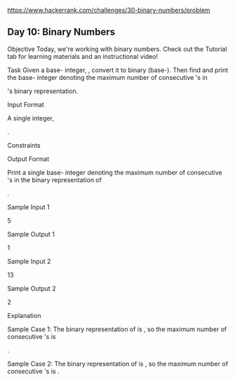 https://www.hackerrank.com/challenges/30-binary-numbers/problem

## Day 10: Binary Numbers

Objective
Today, we're working with binary numbers. Check out the Tutorial tab for learning materials and an instructional video!

Task
Given a base-
integer, , convert it to binary (base-). Then find and print the base- integer denoting the maximum number of consecutive 's in

's binary representation.

Input Format

A single integer,

.

Constraints

Output Format

Print a single base-
integer denoting the maximum number of consecutive 's in the binary representation of

.

Sample Input 1

5

Sample Output 1

1

Sample Input 2

13

Sample Output 2

2

Explanation

Sample Case 1:
The binary representation of
is , so the maximum number of consecutive 's is

.

Sample Case 2:
The binary representation of
is , so the maximum number of consecutive 's is .
